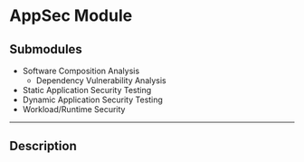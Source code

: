 # AppSec Module

## Submodules

- Software Composition Analysis
  - Dependency Vulnerability Analysis
- Static Application Security Testing
- Dynamic Application Security Testing
- Workload/Runtime Security

---

## Description
